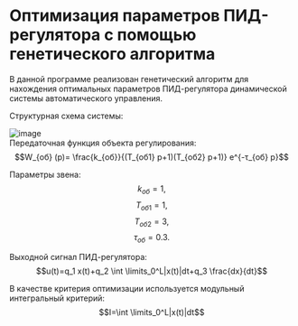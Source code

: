 # Оптимизация параметров ПИД-регулятора с помощью генетического алгоритма 
В данной программе реализован генетический алгоритм для нахождения оптимальных параметров ПИД-регулятора динамической системы автоматического управления.  

Структурная схема системы:  

![image](https://user-images.githubusercontent.com/63003847/175605995-6ee766c5-43ae-43e2-a6cf-6a3afd4ca4ff.png)  
Передаточная функция объекта регулирования:
$$W_{об} (p)= \frac{k_{об}}{(T_{об1} p+1)(T_{об2} p+1)} e^{-τ_{об} p}$$

Параметры звена:
$$k_{об}=1,$$
$$T_{об1}=1,$$
$$T_{об2}=3,$$
$$τ_{об}=0.3.$$

Выходной сигнал ПИД-регулятора:
$$u(t)=q_1 x(t)+q_2 \int \limits_0^L|x(t)|dt+q_3  \frac{dx}{dt}$$

В качестве критерия оптимизации используется модульный интегральный критерий:
$$I=\int \limits_0^L|x(t)|dt$$
